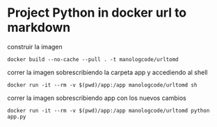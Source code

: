 # Project Python in docker url to markdown

construir la imagen

    docker build --no-cache --pull . -t manologcode/urltomd

correr la imagen sobrescribiendo la carpeta app y accediendo al shell 

    docker run -it --rm -v $(pwd)/app:/app manologcode/urltomd sh

correr la imagen sobrescribiendo app con los nuevos cambios

    docker run -it --rm -v $(pwd)/app:/app manologcode/urltomd python app.py